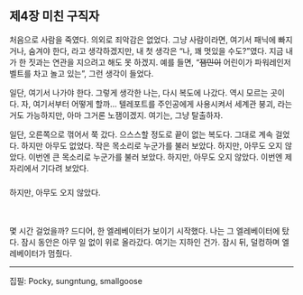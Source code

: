 ## 제4장 미친 구직자
  처음으로 사람을 죽였다. 의외로 죄악감은 없었다. 그냥 사람이라면, 여기서 패닉에 빠지거나, 숨겨야 한다, 라고 생각하겠지만, 내 첫 생각은 “나, 꽤 멋있을 수도?”였다. 지금 내가 한 짓과는 연관을 지으려고 해도 못 하겠지. 예를 들면, “~~잼민이~~ 어린이가 파워레인저 벨트를 차고 놀고 있는”, 그런 생각이 들었다.
  
  일단, 여기서 나가야 한다. 그렇게 생각한 나는, 다시 복도에 나갔다. 역시 모르는 곳이다. 자, 여기서부터 어떻게 할까… 텔레포트를 주인공에게 사용시켜서 세계관 붕괴, 라는 거도 가능하지만, 아마 그거론 노잼이겠지. 여기는, 그냥 탈출하자.
  
  일단, 오른쪽으로 꺾어서 쭉 갔다. 으스스할 정도로 끝이 없는 복도다. 그대로 계속 걸었다. 하지만 아무도 없었다. 작은 목소리로 누군가를 불러 보았다. 하지만, 아무도 오지 않았다. 이번엔 큰 목소리로 누군가를 불러 보았다. 하지만, 아무도 오지 않았다. 이번엔 제자리에서 기다려 보았다.
###  
  하지만, 아무도 오지 않았다.

ㅤ

  몇 시간 걸었을까? 드디어, 한 엘레베이터가 보이기 시작했다. 나는 그 엘레베이터에 탔다. 잠시 동안은 아무 일 없이 위로 올라갔다. 여기는 지하인 건가. 잠시 뒤, 덜컹하며 엘레베이터가 멈췄다. 

---
  집필: Pocky, sungntung, smallgoose
